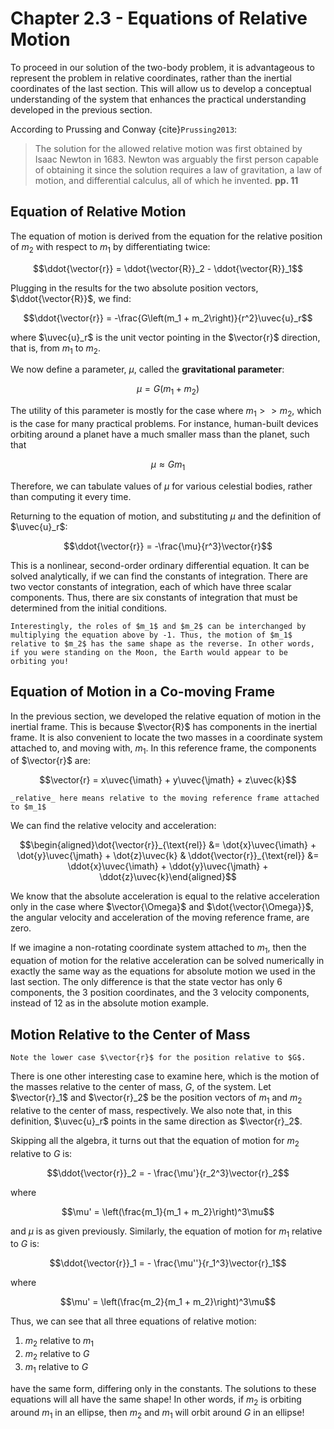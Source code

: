 # Chapter 2.3 - Equations of Relative Motion

To proceed in our solution of the two-body problem, it is advantageous to represent the problem in relative coordinates, rather than the inertial coordinates of the last section. This will allow us to develop a conceptual understanding of the system that enhances the practical understanding developed in the previous section.

According to Prussing and Conway {cite}`Prussing2013`:

> The solution for the allowed relative motion was first obtained by Isaac Newton in 1683. Newton was arguably the first person capable of obtaining it since the solution requires a law of gravitation, a law of motion, and differential calculus, all of which he invented. **pp. 11**

## Equation of Relative Motion

The equation of motion is derived from the equation for the relative position of $m_2$ with respect to $m_1$ by differentiating twice:

$$\ddot{\vector{r}} = \ddot{\vector{R}}_2 - \ddot{\vector{R}}_1$$

Plugging in the results for the two absolute position vectors, $\ddot{\vector{R}}$, we find:

$$\ddot{\vector{r}} = -\frac{G\left(m_1 + m_2\right)}{r^2}\uvec{u}_r$$

where $\uvec{u}_r$ is the unit vector pointing in the $\vector{r}$ direction, that is, from $m_1$ to $m_2$.

We now define a parameter, $\mu$, called the **gravitational parameter**:

$$\mu = G\left(m_1 + m_2\right)$$

The utility of this parameter is mostly for the case where $m_1 >> m_2$, which is the case for many practical problems. For instance, human-built devices orbiting around a planet have a much smaller mass than the planet, such that

$$\mu \approx G m_1$$

Therefore, we can tabulate values of $\mu$ for various celestial bodies, rather than computing it every time.

Returning to the equation of motion, and substituting $\mu$ and the definition of $\uvec{u}_r$:

$$\ddot{\vector{r}} = -\frac{\mu}{r^3}\vector{r}$$

This is a nonlinear, second-order ordinary differential equation. It can be solved analytically, if we can find the constants of integration. There are two vector constants of integration, each of which have three scalar components. Thus, there are six constants of integration that must be determined from the initial conditions.

```{note}
Interestingly, the roles of $m_1$ and $m_2$ can be interchanged by multiplying the equation above by -1. Thus, the motion of $m_1$ relative to $m_2$ has the same shape as the reverse. In other words, if you were standing on the Moon, the Earth would appear to be orbiting you!
```

## Equation of Motion in a Co-moving Frame

In the previous section, we developed the relative equation of motion in the inertial frame. This is because $\vector{R}$ has components in the inertial frame. It is also convenient to locate the two masses in a coordinate system attached to, and moving with, $m_1$. In this reference frame, the components of $\vector{r}$ are:

$$\vector{r} = x\uvec{\imath} + y\uvec{\jmath} + z\uvec{k}$$

```{margin}
_relative_ here means relative to the moving reference frame attached to $m_1$
```

We can find the relative velocity and acceleration:

$$\begin{aligned}\dot{\vector{r}}_{\text{rel}} &= \dot{x}\uvec{\imath} + \dot{y}\uvec{\jmath} + \dot{z}\uvec{k} & \ddot{\vector{r}}_{\text{rel}} &= \ddot{x}\uvec{\imath} + \ddot{y}\uvec{\jmath} + \ddot{z}\uvec{k}\end{aligned}$$

We know that the absolute acceleration is equal to the relative acceleration only in the case where $\vector{\Omega}$ and $\dot{\vector{\Omega}}$, the angular velocity and acceleration of the moving reference frame, are zero.

If we imagine a non-rotating coordinate system attached to $m_1$, then the equation of motion for the relative acceleration can be solved numerically in exactly the same way as the equations for absolute motion we used in the last section. The only difference is that the state vector has only 6 components, the 3 position coordinates, and the 3 velocity components, instead of 12 as in the absolute motion example.

## Motion Relative to the Center of Mass

```{margin}
Note the lower case $\vector{r}$ for the position relative to $G$.
```

There is one other interesting case to examine here, which is the motion of the masses relative to the center of mass, $G$, of the system. Let $\vector{r}_1$ and $\vector{r}_2$ be the position vectors of $m_1$ and $m_2$ relative to the center of mass, respectively. We also note that, in this definition, $\uvec{u}_r$ points in the same direction as $\vector{r}_2$.

Skipping all the algebra, it turns out that the equation of motion for $m_2$ relative to $G$ is:

$$\ddot{\vector{r}}_2 = - \frac{\mu'}{r_2^3}\vector{r}_2$$

where

$$\mu' = \left(\frac{m_1}{m_1 + m_2}\right)^3\mu$$

and $\mu$ is as given previously. Similarly, the equation of motion for $m_1$ relative to $G$ is:

$$\ddot{\vector{r}}_1 = - \frac{\mu''}{r_1^3}\vector{r}_1$$

where

$$\mu' = \left(\frac{m_2}{m_1 + m_2}\right)^3\mu$$

Thus, we can see that all three equations of relative motion:

1. $m_2$ relative to $m_1$
2. $m_2$ relative to $G$
3. $m_1$ relative to $G$

have the same form, differing only in the constants. The solutions to these equations will all have the same shape! In other words, if $m_2$ is orbiting around $m_1$ in an ellipse, then $m_2$ and $m_1$ will orbit around $G$ in an ellipse!
